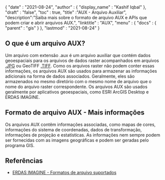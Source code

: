 {
  "date" : "2021-08-24",
  "author" : {
    "display_name" : "Kashif Iqbal"
},
  "draft" : "false",
  "toc" : true,
  "title" :"AUX - Arquivo Auxiliar",
  "description":"Saiba mais sobre o formato de arquivo AUX e APIs que podem criar e abrir arquivos AUX.",
  "linktitle" : "AUX",
  "menu" : {
    "docs" : {
      "parent" : "gis"
}
},
  "lastmod" : "2021-08-24"
}

## O que é um arquivo AUX?

Um arquivo com extensão .aux é um arquivo auxiliar que contém dados geoespaciais para os arquivos de dados raster acompanhados em arquivos [.JPG](/pt/image/jpeg/) ou GeoTIFF [.TIFF](/pt/image/tiff/). Como os arquivos raster não podem conter essas informações, os arquivos AUX são usados para armazenar as informações adicionais na forma de dados associados. Geralmente, eles são armazenados no mesmo diretório com o mesmo nome de arquivo que o nome do arquivo raster correspondente. Os arquivos AUX são usados geralmente por aplicativos geoespaciais, como ESRI ArcGIS Desktop e ERDAS IMAGINE.

## Formato de arquivo AUX - Mais informações

Os arquivos AUX contêm informações associadas, como mapas de cores, informações do sistema de coordenadas, dados de transformação, informações de projeção e estatísticas. As informações nem sempre podem ser fornecidas com as imagens geográficas e podem ser geradas pelo programa GIS.

## Referências

* [ERDAS IMAGINE - Formatos de arquivo suportados](https://www.hexagongeospatial.com/products/power-portfolio/erdas-imagine#imagine-technical-documents)

